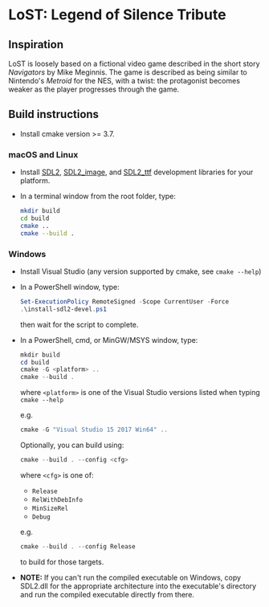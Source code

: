 # LoST: Legend of Silence Tribute

## Inspiration

LoST is loosely based on a fictional video game described in the short story *Navigators* by Mike Meginnis. The game is described as being similar to Nintendo's *Metroid* for the NES, with a twist: the protagonist becomes weaker as the player progresses through the game.

## Build instructions

* Install cmake version >= 3.7.

### macOS and Linux

* Install [SDL2](https://www.libsdl.org/download-2.0.php), [SDL2_image](https://www.libsdl.org/projects/SDL_image/), and [SDL2_ttf](https://www.libsdl.org/projects/SDL_ttf/) development libraries for your platform.
* In a terminal window from the root folder, type:

    ```bash
    mkdir build
    cd build
    cmake ..
    cmake --build .
    ```

### Windows

* Install Visual Studio (any version supported by cmake, see `cmake --help`)
* In a PowerShell window, type:

    ```PowerShell
    Set-ExecutionPolicy RemoteSigned -Scope CurrentUser -Force
    .\install-sdl2-devel.ps1
    ```

    then wait for the script to complete.

* In a PowerShell, cmd, or MinGW/MSYS window, type:

    ```PowerShell
    mkdir build
    cd build
    cmake -G <platform> ..
    cmake --build .
    ```

    where `<platform>` is one of the Visual Studio versions listed when typing `cmake --help`

    e.g.

    ```PowerShell
    cmake -G "Visual Studio 15 2017 Win64" ..
    ```

    Optionally, you can build using:

    ```PowerShell
    cmake --build . --config <cfg>
    ```

    where `<cfg>` is one of:

    * `Release`
    * `RelWithDebInfo`
    * `MinSizeRel`
    * `Debug`

    e.g.

    ```PowerShell
    cmake --build . --config Release
    ```

    to build for those targets.

* **NOTE:** If you can't run the compiled executable on Windows, copy SDL2.dll for the appropriate architecture into the executable's directory and run the compiled executable directly from there.
